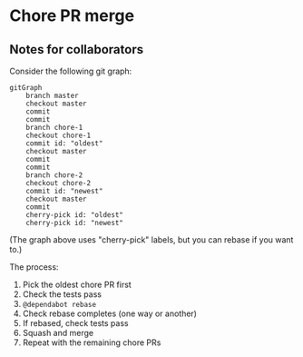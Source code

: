 # Chore PR merge

## Notes for collaborators

Consider the following git graph:

```mermaid
gitGraph
    branch master
    checkout master
    commit
    commit
    branch chore-1
    checkout chore-1
    commit id: "oldest"
    checkout master
    commit
    commit
    branch chore-2
    checkout chore-2
    commit id: "newest"
    checkout master
    commit
    cherry-pick id: "oldest"
    cherry-pick id: "newest"
```

(The graph above uses "cherry-pick" labels, but you can rebase if you want to.)

The process:

1. Pick the oldest chore PR first
2. Check the tests pass
3. `@dependabot rebase`
4. Check rebase completes (one way or another)
5. If rebased, check tests pass
6. Squash and merge
7. Repeat with the remaining chore PRs
